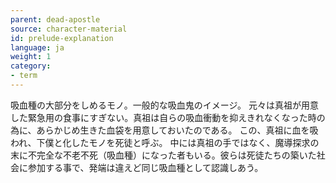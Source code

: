 ```yaml
---
parent: dead-apostle
source: character-material
id: prelude-explanation
language: ja
weight: 1
category:
- term
---
```


吸血種の大部分をしめるモノ。一般的な吸血鬼のイメージ。
元々は真祖が用意した緊急用の食事にすぎない。真祖は自らの吸血衝動を抑えきれなくなった時の為に、あらかじめ生きた血袋を用意しておいたのである。
この、真祖に血を吸われ、下僕と化したモノを死徒と呼ぶ。
中には真祖の手ではなく、魔導探求の末に不完全な不老不死（吸血種）になった者もいる。彼らは死徒たちの築いた社会に参加する事で、発端は違えど同じ吸血種として認識しあう。
